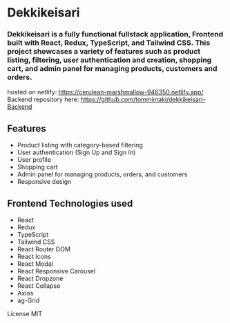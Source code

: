 # Dekkikeisari

### Dekkikeisari is a fully functional fullstack application, Frontend built with React, Redux, TypeScript, and Tailwind CSS. This project showcases a variety of features such as product listing, filtering, user authentication and creation, shopping cart, and admin panel for managing products, customers and orders.

hosted on netlify: https://cerulean-marshmallow-946350.netlify.app/ <br/>
Backend repository here: https://github.com/tommimaki/dekkikeisari-Backend

## Features

- Product listing with category-based filtering
- User authentication (Sign Up and Sign In)
- User profile
- Shopping cart
- Admin panel for managing products, orders, and customers
- Responsive design

## Frontend Technologies used

- React
- Redux
- TypeScript
- Tailwind CSS
- React Router DOM
- React Icons
- React Modal
- React Responsive Carousel
- React Dropzone
- React Collapse
- Axios
- ag-Grid



License
MIT


